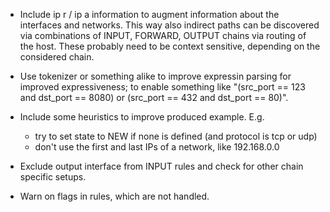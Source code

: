 - Include ip r / ip a information to augment information about the interfaces and networks. This way also indirect paths can be discovered via combinations of INPUT, FORWARD, OUTPUT chains via routing of the host. These probably need to be context sensitive, depending on the considered chain.

- Use tokenizer or something alike to improve expressin parsing for improved expressiveness; to enable something like "(src_port == 123 and dst_port == 8080) or (src_port == 432 and dst_port == 80)".

- Include some heuristics to improve produced example.
  E.g.
  - try to set state to NEW if none is defined (and protocol is tcp or udp)
  - don't use the first and last IPs of a network, like 192.168.0.0

- Exclude output interface from INPUT rules and check for other chain specific setups.

- Warn on flags in rules, which are not handled.